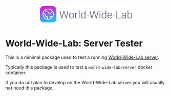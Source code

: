 <p align="center">
  <img alt="The World-Wide-Lab Logo" src="../../img/logo.svg" width="60%">
</p>

# World-Wide-Lab: Server Tester

This is a minimal package used to test a running [World-Wide-Lab server](../server/).

Typically this package is used to test a `world-wide-lab/server` docker container.

If you do not plan to develop on the World-Wide-Lab server you will usually not need this package.
